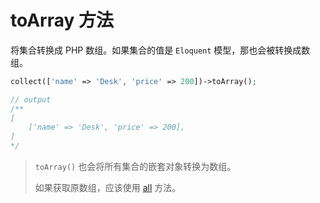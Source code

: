 # toArray 方法

将集合转换成 PHP 数组。如果集合的值是 `Eloquent` 模型，那也会被转换成数组。

```php
collect(['name' => 'Desk', 'price' => 200])->toArray();

// output
/**
[
    ['name' => 'Desk', 'price' => 200],
]
*/
```

> `toArray()` 也会将所有集合的嵌套对象转换为数组。
>
> 如果获取原数组，应该使用 [all](/collections/all.md) 方法。
